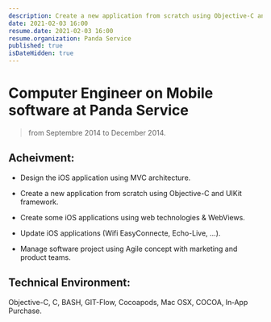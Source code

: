 ```yaml
---
description: Create a new application from scratch using Objective-C and UIKit framework. ...
date: 2021-02-03 16:00
resume.date: 2021-02-03 16:00
resume.organization: Panda Service
published: true
isDateHidden: true
---
```


#  Computer Engineer on Mobile software at Panda Service

> from Septembre 2014 to December 2014.

## Acheivment:

* Design the iOS application using MVC architecture.

* Create a new application from scratch using Objective-C and UIKit framework.

* Create some iOS applications using web technologies & WebViews. 

* Update iOS applications (Wifi EasyConnecte, Echo-Live, …). 

* Manage software project using Agile concept with marketing and product teams. 

## Technical Environment:

Objective-C, C, BASH, GIT-Flow, Cocoapods, Mac OSX, COCOA, In‑App Purchase.

